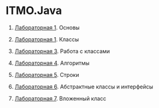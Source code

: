 # ITMO.Java

1. [Лабораторная 1](src/Lab01). Основы

2. [Лабораторная 1](src/Lab02). Классы

3. [Лабораторная 3](src/Lab03). Работа с классами

4. [Лабораторная 4](src/Lab04). Алгоритмы

5. [Лабораторная 5](src/Lab05). Строки

6. [Лабораторная 6](src/Lab06). Абстрактные классы и интерфейсы

7. [Лабораторная 7](src/Lab07). Вложенный класс
